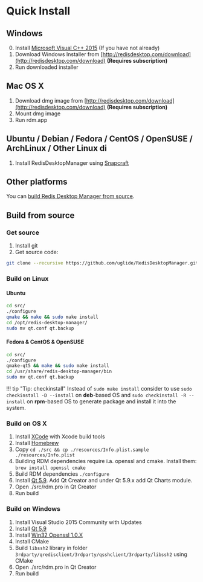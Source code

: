 # Quick Install

## Windows
0. Install [Microsoft Visual C++ 2015](https://download.microsoft.com/download/9/3/F/93FCF1E7-E6A4-478B-96E7-D4B285925B00/vc_redist.x86.exe)  (If you have not already)
1. Download Windows Installer from [http://redisdesktop.com/download](http://redisdesktop.com/download) **(Requires subscription)**
2. Run downloaded installer


## Mac OS X
1. Download dmg image from [http://redisdesktop.com/download](http://redisdesktop.com/download) **(Requires subscription)**
2. Mount dmg image
3. Run rdm.app


## Ubuntu / Debian / Fedora / CentOS / OpenSUSE / ArchLinux / Other Linux di
1. Install RedisDesktopManager using [Snapcraft](https://snapcraft.io/redis-desktop-manager)

## Other platforms
You can [build Redis Desktop Manager from source](install.md#build-from-source).

## Build from source

### Get source
1. Install git
2. Get source code:
 
```bash
git clone --recursive https://github.com/uglide/RedisDesktopManager.git -b 0.9 rdm && cd ./rdm
```

### Build on Linux
#### Ubuntu
```bash
cd src/
./configure
qmake && make && sudo make install
cd /opt/redis-desktop-manager/
sudo mv qt.conf qt.backup
```
#### Fedora & CentOS & OpenSUSE
```bash
cd src/
./configure
qmake-qt5 && make && sudo make install
cd /usr/share/redis-desktop-manager/bin
sudo mv qt.conf qt.backup
```
!!! tip "Tip: checkinstall"
    Instead of `sudo make install` consider to use `sudo checkinstall -D --install` on **deb**-based OS and `sudo checkinstall -R --install` on **rpm**-based OS to generate package and install it into the system.

### Build on OS X
1. Install [XCode](https://developer.apple.com/xcode/) with Xcode build tools
2. Install [Homebrew](http://brew.sh/)
3. Copy `cd ./src && cp ./resources/Info.plist.sample ./resources/Info.plist`
4. Building RDM dependencies require i.a. openssl and cmake. Install them: `brew install openssl cmake`
4. Build RDM dependencies `./configure`
5. Install [Qt 5.9](http://www.qt.io/download-open-source/#section-2). Add Qt Creator and under Qt 5.9.x add Qt Charts module.
6. Open ./src/rdm.pro in Qt Creator
7. Run build

### Build on Windows
1. Install Visual Studio 2015 Community with Updates
2. Install [Qt 5.9](http://www.qt.io/download-open-source/#section-2)
3. Install [Win32 Openssl 1.0.X](https://slproweb.com/products/Win32OpenSSL.html)
4. Install CMake
3. Build `libssh2` library in folder `3rdparty/qredisclient/3rdparty/qsshclient/3rdparty/libssh2` using CMake
4. Open ./src/rdm.pro in Qt Creator
5. Run build
